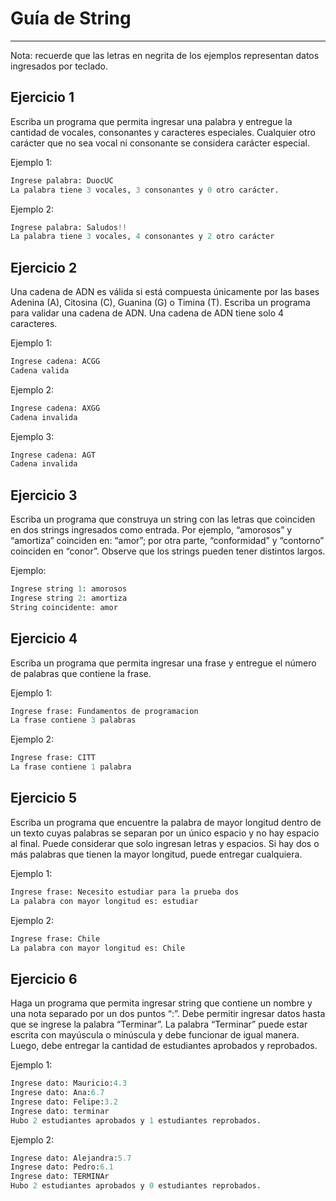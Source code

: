 # Guía de String
---
Nota: recuerde que las letras en negrita de los ejemplos representan datos ingresados por teclado.

## Ejercicio 1
Escriba un programa que permita ingresar una palabra y entregue la cantidad de vocales, consonantes y caracteres especiales. Cualquier otro carácter que no sea vocal ni consonante se considera carácter especial.

Ejemplo 1:
``` Python
Ingrese palabra: DuocUC
La palabra tiene 3 vocales, 3 consonantes y 0 otro carácter.
```

Ejemplo 2:
``` Python
Ingrese palabra: Saludos!!
La palabra tiene 3 vocales, 4 consonantes y 2 otro carácter
```
## Ejercicio 2

Una cadena de ADN es válida si está compuesta únicamente por las bases Adenina (A), Citosina (C), Guanina (G) o Timina (T). Escriba un programa para validar una cadena de ADN. Una cadena de ADN tiene solo 4 caracteres.

Ejemplo 1:
``` Python
Ingrese cadena: ACGG
Cadena valida
```
Ejemplo 2:
``` Python
Ingrese cadena: AXGG
Cadena invalida
```
Ejemplo 3:
``` Python
Ingrese cadena: AGT
Cadena invalida
```

## Ejercicio 3
Escriba un programa que construya un string con las letras que coinciden en dos strings ingresados como entrada. Por ejemplo, “amorosos” y “amortiza” coinciden en: “amor”; por otra parte, “conformidad” y “contorno” coinciden en “conor”. Observe que los strings pueden tener distintos largos.

Ejemplo:
``` Python
Ingrese string 1: amorosos
Ingrese string 2: amortiza
String coincidente: amor
```

## Ejercicio 4
Escriba un programa que permita ingresar una frase y entregue el número de palabras que contiene la frase.

Ejemplo 1:
``` Python
Ingrese frase: Fundamentos de programacion
La frase contiene 3 palabras
```

Ejemplo 2:
``` Python
Ingrese frase: CITT
La frase contiene 1 palabra
```	

## Ejercicio 5

Escriba un programa que encuentre la palabra de mayor longitud dentro de un texto cuyas palabras se separan por un único espacio y no hay espacio al final. Puede considerar que solo ingresan letras y espacios. Si hay dos o más palabras que tienen la mayor longitud, puede entregar cualquiera.

Ejemplo 1:
``` Python
Ingrese frase: Necesito estudiar para la prueba dos
La palabra con mayor longitud es: estudiar
```

Ejemplo 2:

``` Python
Ingrese frase: Chile
La palabra con mayor longitud es: Chile
```

## Ejercicio 6
Haga un programa que permita ingresar string que contiene un nombre y una nota separado por un dos puntos “:”. Debe permitir ingresar datos hasta que se ingrese la palabra “Terminar”. La palabra “Terminar” puede estar escrita con mayúscula o minúscula y debe funcionar de igual manera. Luego, debe entregar la cantidad de estudiantes aprobados y reprobados.

Ejemplo 1:
``` Python
Ingrese dato: Mauricio:4.3
Ingrese dato: Ana:6.7
Ingrese dato: Felipe:3.2
Ingrese dato: terminar
Hubo 2 estudiantes aprobados y 1 estudiantes reprobados.
```

Ejemplo 2:
``` Python
Ingrese dato: Alejandra:5.7
Ingrese dato: Pedro:6.1
Ingrese dato: TERMINAr
Hubo 2 estudiantes aprobados y 0 estudiantes reprobados.
```